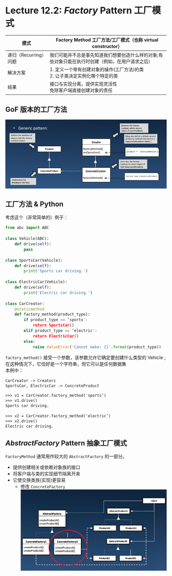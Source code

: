 # Lecture 12.2: *Factory* Pattern 工厂模式  

| 模式 | Factory Method 工厂方法/工厂模式（也称 virtual constructor） |
| --- | --- |
| 递归（Recurring）问题 | 我们可能并不总是事先知道我们想要创造什么样的对象;有些对象只能在执行时创建（例如，在用户请求之后） |
| 解决方案 | 1. 定义一个带有创建对象的操作(工厂方法)的类<br>2. 让子类决定实例化哪个特定的类 |
| 结果 | 接口与实现分离，提供实现灵活性<br>免除客户端直接创建对象的责任 |

## GoF 版本的工厂方法  
![GoF Version of Factory Method](img/12-2-01-GoF_Version_of_Factory_Method.png)  

## 工厂方法 & Python  
考虑这个（非常简单的）例子：  
```Python
from abc import ABC

class Vehicle(ABC):
    def drive(self):
        pass

class SportsCar(Vehicle):
    def drive(self):
        print('Sports car driving.')

class ElectricCar(Vehicle):
    def drive(self):
        print('Electric car driving.')

class CarCreator:
    @staticmethod
    def factory_method(product_type):
        if product_type == ‘sports':
            return SportsCar()
        elif product_type == ‘electric':
            return ElectricCar()
        else:
            raise ValueError('Cannot make: {}'.format(product_type))
```
`factory_method()` 接受一个参数，该参数允许它确定要创建什么类型的 Vehicle ;在这种情况下，它恰好是一个字符串，但它可以是任何数据集  
本例中：  
```
CarCreator -> Creatorz
SportsCar, ElectricCar -> ConcreteProduct
```
```
>>> v1 = CarCreator.factory_method('sports’)
>>> v1.drive()
Sports car driving.

>>> v2 = CarCreator.factory_method('electric’)
>>> v2.drive()
Electric car driving.
```

## *AbstractFactory* Pattern 抽象工厂模式  
`FactoryMethod` 通常用作较大的 `AbstractFactory` 的一部分。  
- 提供创建相关或依赖对象族的接口  
- 将客户端与类的实现细节隔离开来  
- 它使交换类族(实现)更容易  
    - 修改 `ConcreteFactory`  
![AbstractFactory Pattern and FactoryMethod](img/12-2-02-AbstractFactory_Pattern_and_FactoryMethod.png)  